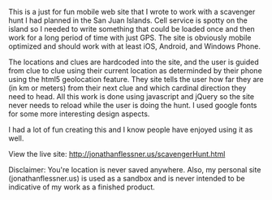 This is a just for fun mobile web site that I wrote to work with a scavenger hunt I had planned in the San Juan Islands. Cell service is spotty on the island so I needed to write something that could be loaded once and then work for a long period of time with just GPS. The site is obviously mobile optimized and should work with at least iOS, Android, and Windows Phone.

The locations and clues are hardcoded into the site, and the user is guided from clue to clue using their current location as determinded by their phone using the html5 geolocation feature.  They site tells the user how far they are (in km or meters) from their next clue and which cardinal direction they need to head. All this work is done using javascript and jQuery so the site never needs to reload while the user is doing the hunt.  I used google fonts for some more interesting design aspects.

I had a lot of fun creating this and I know people have enjoyed using it as well.

View the live site: http://jonathanflessner.us/scavengerHunt.html

Disclaimer: You're location is never saved anywhere. Also, my personal site (jonathanflessner.us) is used as a sandbox and is never intended to be indicative of my work as a finished product.

